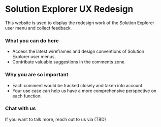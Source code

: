 # Solution Explorer UX Redesign

This website is used to display the redesign work of the Solution Explorer user menu and collect feedback.

### What you can do here

- Access the latest wireframes and design conventions of Solution Explorer user menus.
- Contribute valuable suggestions in the comments zone.

### Why you are so important

- Each comment would be tracked closely and taken into account.
- Your use case can help us have a more comprehensive perspective on each function.

### Chat with us

If you want to talk more, reach out to us via (TBD)